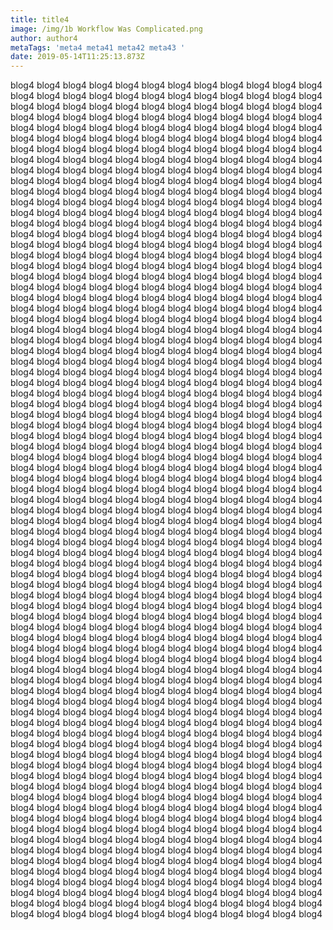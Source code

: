 ```yaml
---
title: title4
image: /img/1b Workflow Was Complicated.png
author: author4
metaTags: 'meta4 meta41 meta42 meta43 '
date: 2019-05-14T11:25:13.873Z
---
```

blog4 blog4 blog4 blog4 blog4 blog4 blog4 blog4 blog4 blog4 blog4 blog4 blog4 blog4 blog4 blog4 blog4 blog4 blog4 blog4 blog4 blog4 blog4 blog4 blog4 blog4 blog4 blog4 blog4 blog4 blog4 blog4 blog4 blog4 blog4 blog4 blog4 blog4 blog4 blog4 blog4 blog4 blog4 blog4 blog4 blog4 blog4 blog4 blog4 blog4 blog4 blog4 blog4 blog4 blog4 blog4 blog4 blog4 blog4 blog4 blog4 blog4 blog4 blog4 blog4 blog4 blog4 blog4 blog4 blog4 blog4 blog4 blog4 blog4 blog4 blog4 blog4 blog4 blog4 blog4 blog4 blog4 blog4 blog4 blog4 blog4 blog4 blog4 blog4 blog4 blog4 blog4 blog4 blog4 blog4 blog4 blog4 blog4 blog4 blog4 blog4 blog4 blog4 blog4 blog4 blog4 blog4 blog4 blog4 blog4 blog4 blog4 blog4 blog4 blog4 blog4 blog4 blog4 blog4 blog4 blog4 blog4 blog4 blog4 blog4 blog4 blog4 blog4 blog4 blog4 blog4 blog4 blog4 blog4 blog4 blog4 blog4 blog4 blog4 blog4 blog4 blog4 blog4 blog4 blog4 blog4 blog4 blog4 blog4 blog4 blog4 blog4 blog4 blog4 blog4 blog4 blog4 blog4 blog4 blog4 blog4 blog4 blog4 blog4 blog4 blog4 blog4 blog4 blog4 blog4 blog4 blog4 blog4 blog4 blog4 blog4 blog4 blog4 blog4 blog4 blog4 blog4 blog4 blog4 blog4 blog4 blog4 blog4 blog4 blog4 blog4 blog4 blog4 blog4 blog4 blog4 blog4 blog4 blog4 blog4 blog4 blog4 blog4 blog4 blog4 blog4 blog4 blog4 blog4 blog4 blog4 blog4 blog4 blog4 blog4 blog4 blog4 blog4 blog4 blog4 blog4 blog4 blog4 blog4 blog4 blog4 blog4 blog4 blog4 blog4 blog4 blog4 blog4 blog4 blog4 blog4 blog4
blog4 blog4 blog4 blog4 blog4 blog4 blog4 blog4 blog4 blog4 blog4 blog4 blog4 blog4 blog4 blog4 blog4 blog4 blog4 blog4 blog4 blog4 blog4 blog4 blog4 blog4 blog4 blog4 blog4 blog4 blog4 blog4 blog4 blog4 blog4 blog4 blog4 blog4 blog4 blog4 blog4 blog4 blog4 blog4 blog4 blog4 blog4 blog4 blog4 blog4 blog4 blog4 blog4 blog4 blog4 blog4 blog4 blog4 blog4 blog4 blog4 blog4 blog4 blog4 blog4 blog4 blog4 blog4 blog4 blog4 blog4 blog4 blog4 blog4 blog4 blog4 blog4 blog4 blog4 blog4 blog4 blog4 blog4 blog4 blog4 blog4 blog4 blog4 blog4 blog4 blog4 blog4 blog4 blog4 blog4 blog4 blog4 blog4 blog4 blog4 blog4 blog4 blog4 blog4 blog4 blog4 blog4 blog4 blog4 blog4 blog4 blog4 blog4 blog4 blog4 blog4 blog4 blog4 blog4 blog4 blog4 blog4 blog4 blog4 blog4 blog4 blog4 blog4 blog4 blog4 blog4 blog4 blog4 blog4 blog4 blog4 blog4 blog4 blog4 blog4 blog4 blog4 blog4 blog4 blog4 blog4 blog4 blog4 blog4 blog4 blog4 blog4 blog4 blog4 blog4 blog4 blog4 blog4 blog4 blog4 blog4 blog4 blog4 blog4 blog4 blog4 blog4 blog4 blog4 blog4 blog4 blog4 blog4 blog4 blog4 blog4 blog4 blog4 blog4 blog4 blog4 blog4 blog4 blog4 blog4 blog4 blog4 blog4 blog4 blog4 blog4 blog4 blog4 blog4 blog4 blog4 blog4 blog4 blog4 blog4 blog4 blog4 blog4 blog4 blog4 blog4 blog4 blog4 blog4 blog4 blog4 blog4 blog4 blog4 blog4 blog4 blog4 blog4 blog4 blog4 blog4 blog4 blog4 blog4 blog4 blog4 blog4 blog4 blog4 blog4 blog4 blog4 blog4 blog4 blog4 blog4 blog4 
blog4 blog4 blog4 blog4 blog4 blog4 blog4 blog4 blog4 blog4 blog4 blog4 blog4 blog4 blog4 blog4 blog4 blog4 blog4 blog4 blog4 blog4 blog4 blog4 blog4 blog4 blog4 blog4 blog4 blog4 blog4 blog4 blog4 blog4 blog4 blog4 blog4 blog4 blog4 blog4 blog4 blog4 blog4 blog4 blog4 blog4 blog4 blog4 blog4 blog4 blog4 blog4 blog4 blog4 blog4 blog4 blog4 blog4 blog4 blog4 blog4 blog4 blog4 blog4 blog4 blog4 blog4 blog4 blog4 blog4 blog4 blog4 blog4 blog4 blog4 blog4 blog4 blog4 blog4 blog4 blog4 blog4 blog4 blog4 blog4 blog4 blog4 blog4 blog4 blog4 blog4 blog4 blog4 blog4 blog4 blog4 blog4 blog4 blog4 blog4 blog4 blog4 blog4 blog4 blog4 blog4 blog4 blog4 blog4 blog4 blog4 blog4 blog4 blog4 blog4 blog4 blog4 blog4 blog4 blog4 blog4 blog4 blog4 blog4 blog4 blog4 blog4 blog4 blog4 blog4 blog4 blog4 blog4 blog4 blog4 blog4 blog4 blog4 blog4 blog4 blog4 blog4 blog4 blog4 blog4 blog4 blog4 blog4 blog4 blog4 blog4 blog4 blog4 blog4 blog4 blog4 blog4 blog4 blog4 blog4 blog4 blog4 blog4 blog4 blog4 blog4 blog4 blog4 blog4 blog4 blog4 blog4 blog4 blog4 blog4 blog4 blog4 blog4 blog4 blog4 blog4 blog4 blog4 blog4 blog4 blog4 blog4 blog4 blog4 blog4 blog4 blog4 blog4 blog4 blog4 blog4 blog4 blog4 blog4 blog4 blog4 blog4 blog4 blog4 blog4 blog4 blog4 blog4 blog4 blog4 blog4 blog4 blog4 blog4 blog4 blog4 blog4 blog4 blog4 blog4 blog4 blog4 blog4 blog4 blog4 blog4 blog4 blog4 blog4 blog4 blog4 blog4 blog4 blog4 blog4 blog4 blog4 
blog4 blog4 blog4 blog4 blog4 blog4 blog4 blog4 blog4 blog4 blog4 blog4 blog4 blog4 blog4 blog4 blog4 blog4 blog4 blog4 blog4 blog4 blog4 blog4 blog4 blog4 blog4 blog4 blog4 blog4 blog4 blog4 blog4 blog4 blog4 blog4 blog4 blog4 blog4 blog4 blog4 blog4 blog4 blog4 blog4 blog4 blog4 blog4 blog4 blog4 blog4 blog4 blog4 blog4 blog4 blog4 blog4 blog4 blog4 blog4 blog4 blog4 blog4 blog4 blog4 blog4 blog4 blog4 blog4 blog4 blog4 blog4 blog4 blog4 blog4 blog4 blog4 blog4 blog4 blog4 blog4 blog4 blog4 blog4 blog4 blog4 blog4 blog4 blog4 blog4 blog4 blog4 blog4 blog4 blog4 blog4 blog4 blog4 blog4 blog4 blog4 blog4 blog4 blog4 blog4 blog4 blog4 blog4 blog4 blog4 blog4 blog4 blog4 blog4 blog4 blog4 blog4 blog4 blog4 blog4 blog4 blog4 blog4 blog4 blog4 blog4 blog4 blog4 blog4 blog4 blog4 blog4 blog4 blog4 blog4 blog4 blog4 blog4 blog4 blog4 blog4 blog4 blog4 blog4 blog4 blog4 blog4 blog4 blog4 blog4 blog4 blog4 blog4 blog4 blog4 blog4 blog4 blog4 blog4 blog4 blog4 blog4 blog4 blog4 blog4 blog4 blog4 blog4 blog4 blog4 blog4 blog4 blog4 blog4 blog4 blog4 blog4 blog4 blog4 blog4 blog4 blog4 blog4 blog4 blog4 blog4 blog4 blog4 blog4 blog4 blog4 blog4 blog4 blog4 blog4 blog4 blog4 blog4 blog4 blog4 blog4 blog4 blog4 blog4 blog4 blog4 blog4 blog4 blog4 blog4 blog4 blog4 blog4 blog4 blog4 blog4 blog4 blog4 blog4 blog4 blog4 blog4 blog4 blog4 blog4 blog4 blog4 blog4 blog4 blog4 blog4 blog4 blog4 blog4 blog4 blog4 blog4 
